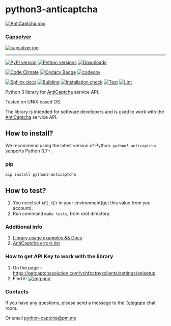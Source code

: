 # python3-anticaptcha

[![AntiCaptcha.png](https://s.vyjava.xyz/files/2024/12-December/17/b18528fc/AntiCaptcha.png)](https://vyjava.xyz/dashboard/image/b18528fc-8572-4167-9d2f-abaacf4e1053)

### [Capsolver](https://www.capsolver.com/?utm_source=github&utm_medium=repo&utm_campaign=scraping&utm_term=python3-anticaptcha)

[![capsolver.jpg](https://s.vyjava.xyz/files/2024/12-December/17/54e1db0e/capsolver.jpg)](https://www.capsolver.com/?utm_source=github&utm_medium=repo&utm_campaign=scraping&utm_term=python3-anticaptcha)

<hr>

[![PyPI version](https://badge.fury.io/py/python3-anticaptcha.svg)](https://badge.fury.io/py/python3-anticaptcha)
[![Python versions](https://img.shields.io/pypi/pyversions/python3-anticaptcha.svg?logo=python&logoColor=FBE072)](https://badge.fury.io/py/python3-anticaptcha)
[![Downloads](https://static.pepy.tech/badge/python3-anticaptcha/month)](https://pepy.tech/project/python3-anticaptcha)

[![Code Climate](https://codeclimate.com/github/AndreiDrang/python3-anticaptcha/badges/gpa.svg)](https://codeclimate.com/github/AndreiDrang/python3-anticaptcha)
[![Codacy Badge](https://app.codacy.com/project/badge/Grade/7f49780f2edb48d4b133833887c850e8)](https://www.codacy.com/gh/AndreiDrang/python3-anticaptcha/dashboard?utm_source=github.com&amp;utm_medium=referral&amp;utm_content=AndreiDrang/python3-anticaptcha&amp;utm_campaign=Badge_Grade)
[![codecov](https://codecov.io/gh/AndreiDrang/python3-anticaptcha/branch/main/graph/badge.svg?token=W92nfZY6Tz)](https://codecov.io/gh/AndreiDrang/python3-anticaptcha)

[![Sphinx docs](https://github.com/AndreiDrang/python3-anticaptcha/actions/workflows/sphinx.yml/badge.svg?branch=release)](https://github.com/AndreiDrang/python3-anticaptcha/actions/workflows/sphinx.yml)
[![Building](https://github.com/AndreiDrang/python3-anticaptcha/actions/workflows/build.yml/badge.svg)](https://github.com/AndreiDrang/python3-anticaptcha/actions/workflows/build.yml)
[![Installation check](https://github.com/AndreiDrang/python3-anticaptcha/actions/workflows/install.yml/badge.svg?branch=main)](https://github.com/AndreiDrang/python3-anticaptcha/actions/workflows/install.yml)
[![Test](https://github.com/AndreiDrang/python3-anticaptcha/actions/workflows/test.yml/badge.svg?branch=main)](https://github.com/AndreiDrang/python3-anticaptcha/actions/workflows/test.yml)
[![Lint](https://github.com/AndreiDrang/python3-anticaptcha/actions/workflows/lint.yml/badge.svg?branch=main)](https://github.com/AndreiDrang/python3-anticaptcha/actions/workflows/lint.yml)


Python 3 library for [AntiCaptcha](https://getcaptchasolution.com/vchfpctqyz) service API.

Tested on UNIX based OS.

The library is intended for software developers and is used to work with the [AntiCaptcha](https://getcaptchasolution.com/vchfpctqyz) service API.

## How to install?

We recommend using the latest version of Python. `python3-anticaptcha` supports Python 3.7+.

### pip

```bash
pip install python3-anticaptcha
```


## How to test?

1. You need set ``API_KEY`` in your environment(get this value from you account).
2. Run command ``make tests``, from root directory.

### Additional info
1. [Library usage examples && Docs](https://andreidrang.github.io/python3-anticaptcha/)
2. [AntiCaptcha errors list](https://getcaptchasolution.com/vchfpctqyzapidoc/errors)


### How to get API Key to work with the library
1. On the page - https://getcaptchasolution.com/vchfpctqyzclients/settings/apisetup
2. Find it: [![img.png](https://s.vyjava.xyz/files/2024/12-December/17/5d6a902c/img.png)](https://vyjava.xyz/dashboard/image/5d6a902c-6997-47dd-af2a-734bde9bd1fb)

### Contacts

If you have any questions, please send a message to the [Telegram](https://t.me/pythoncaptcha) chat room.

Or email python-captcha@pm.me

